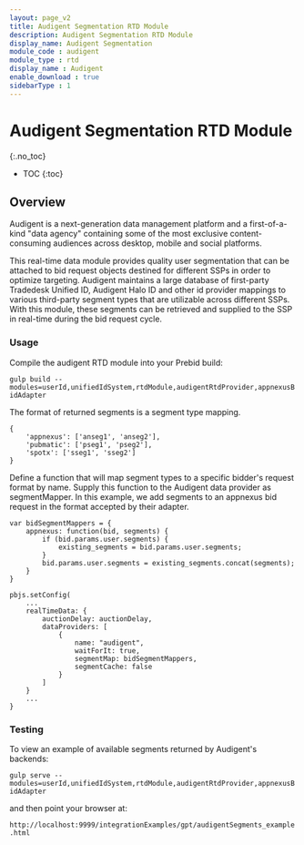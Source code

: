 ```yaml
---
layout: page_v2
title: Audigent Segmentation RTD Module
description: Audigent Segmentation RTD Module
display_name: Audigent Segmentation
module_code : audigent
module_type : rtd
display_name : Audigent
enable_download : true
sidebarType : 1
---
```


# Audigent Segmentation RTD Module
{:.no_toc}

* TOC
{:toc}

## Overview

Audigent is a next-generation data management platform and a first-of-a-kind 
"data agency" containing some of the most exclusive content-consuming audiences 
across desktop, mobile and social platforms.

This real-time data module provides quality user segmentation that can be 
attached to bid request objects destined for different SSPs in order to optimize 
targeting. Audigent maintains a large database of first-party Tradedesk Unified 
ID, Audigent Halo ID and other id provider mappings to various third-party 
segment types that are utilizable across different SSPs.  With this module,
these segments can be retrieved and supplied to the SSP in real-time during
the bid request cycle.

### Usage

Compile the audigent RTD module into your Prebid build:

`gulp build --modules=userId,unifiedIdSystem,rtdModule,audigentRtdProvider,appnexusBidAdapter`


The format of returned segments is a segment type mapping.

```
{
    'appnexus': ['anseg1', 'anseg2'],
    'pubmatic': ['pseg1', 'pseg2'],
    'spotx': ['sseg1', 'sseg2']
}
```

Define a function that will map segment types to a specific bidder's request
format by name. Supply this function to the Audigent data provider as
segmentMapper. In this example, we add segments to an appnexus bid request
in the format accepted by their adapter.

```
var bidSegmentMappers = {
    appnexus: function(bid, segments) {
        if (bid.params.user.segments) {
            existing_segments = bid.params.user.segments;
        }
        bid.params.user.segments = existing_segments.concat(segments);
    }
}

pbjs.setConfig(
    ...
    realTimeData: {
        auctionDelay: auctionDelay,
        dataProviders: [
            {
                name: "audigent",
                waitForIt: true,
                segmentMap: bidSegmentMappers,
                segmentCache: false
            }
        ]
    }
    ...
}
```

### Testing

To view an example of available segments returned by Audigent's backends:

`gulp serve --modules=userId,unifiedIdSystem,rtdModule,audigentRtdProvider,appnexusBidAdapter`

and then point your browser at:

`http://localhost:9999/integrationExamples/gpt/audigentSegments_example.html`


